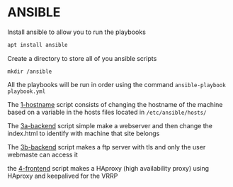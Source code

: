 # ANSIBLE

Install ansible to allow you to run the playbooks
```markdown
apt install ansible 
```
Create a directory to store all of you ansible scripts

```
mkdir /ansible
```

All the playbooks will be run in order using the command `ansible-playbook playbook.yml`
<br>

The [1-hostname](1-hostname.yml) script consists of changing the hostname of the machine based on a variable in the hosts files located in `/etc/ansible/hosts/` 
<br>

The [3a-backend](3a-backend.yml) script simple make a webserver and then change the index.html to identify with machine that site belongs 
<br>

The [3b-backend](3b-backend.yml) script makes a ftp server with tls and only the user webmaste can access it 
<br>

the [4-frontend](4-frontend.yml) script makes a HAproxy (high availability proxy) using HAproxy and keepalived for the VRRP 

